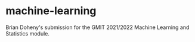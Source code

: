 # machine-learning
Brian Doheny's submission for the GMIT 2021/2022 Machine Learning and Statistics module.
